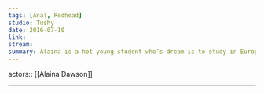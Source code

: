 ```yaml
---
tags: [Anal, Redhead]
studio: Tushy
date: 2016-07-10
link: 
stream: 
summary: Alaina is a hot young student who’s dream is to study in Europe and she yearns to be in France. Having to take a French course in order to fulfil her dream, her parents hire a sexy French tutor to help her along her way. Mr Claude is a very focused, strict teacher, and Alaina loves nothing more than to tease and flirt with him whenever they are together. The trouble is that her parents are always around at the most inopportune times. Luckily, one day they are going to be a little later than usual, and Mr Claude is at the house for one of Alaina’s regular lessons. When he leaves to use the restroom, Alaina knows exactly how to get his attention - and when he returns, there’s no way he will be able to resist her advances.
---
```

actors:: [[Alaina Dawson]] 
***
